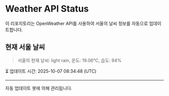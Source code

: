 
# Weather API Status

이 리포지토리는 OpenWeather API를 사용하여 서울의 날씨 정보를 자동으로 업데이트합니다.

## 현재 서울 날씨
> 서울의 현재 날씨: light rain, 온도: 19.06°C, 습도: 94%

⏳ 업데이트 시간: 2025-10-07 08:34:48 (UTC)

---
자동 업데이트 봇에 의해 관리됩니다.
